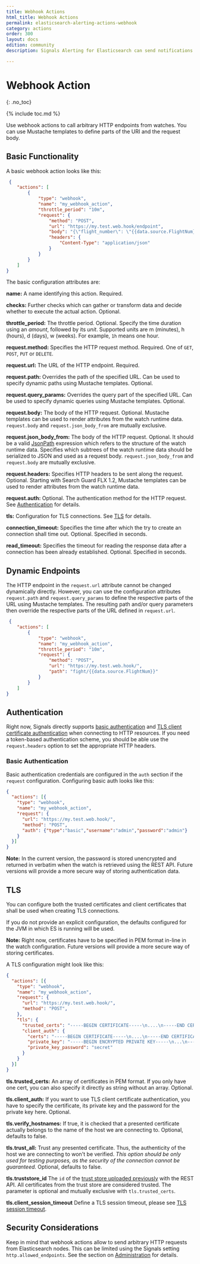 ```yaml
---
title: Webhook Actions
html_title: Webhook Actions
permalink: elasticsearch-alerting-actions-webhook
category: actions
order: 300
layout: docs
edition: community
description: Signals Alerting for Elasticsearch can send notifications to webhooks in case it detects anomalies in your data

---
```


<!--- Copyright 2022 floragunn GmbH -->

# Webhook Action
{: .no_toc}

{% include toc.md %}

Use webhook actions to call arbitrary HTTP endpoints from watches. You can use Mustache templates to define parts of the URI and the request body.

## Basic Functionality

A basic webhook action looks like this:

<!-- {% raw %} -->
```json
 {
	"actions": [
		{
			"type": "webhook",
			"name": "my_webhook_action",
			"throttle_period": "10m",
			"request": {
				"method": "POST",
				"url": "https://my.test.web.hook/endpoint",
				"body": "{\"flight_number\": \"{{data.source.FlightNum}}\"}",
				"headers": {
					"Content-Type": "application/json"
				}
			}
		}
	]
}
```
<!-- {% endraw %} -->

The basic configuration attributes are:

**name:** A name identifying this action. Required.

**checks:** Further checks which can gather or transform data and decide whether to execute the actual action. Optional.

**throttle_period:** The throttle period. Optional. Specify the time duration using an *amount*, followed by its *unit*. Supported units are m (minutes), h (hours), d (days), w (weeks). For example, `1h` means one hour.

**request.method:** Specifies the HTTP request method. Required. One of `GET`, `POST`, `PUT` or `DELETE`.

**request.url:** The URL of the HTTP endpoint. Required.

**request.path:** Overrides the path of the specified URL. Can be used to specify dynamic paths using Mustache templates. Optional.

**request.query_params:** Overrides the query part of the specified URL. Can be used to specify dynamic queries using Mustache templates. Optional.

**request.body:** The body of the HTTP request. Optional. Mustache templates can be used to render attributes from the watch runtime data. `request.body` and `request.json_body_from` are mutually exclusive.

**request.json_body_from:** The body of the HTTP request. Optional. It should be a valid [JsonPath](https://goessner.net/articles/JsonPath/) expression which refers to the structure of the watch runtime data. Specifies which subtrees of the watch runtime data should be serialized to JSON and used as a request body. `request.json_body_from` and `request.body` are mutually exclusive.

**request.headers:** Specifies HTTP headers to be sent along the request. Optional. Starting with Search Guard FLX 1.2, Mustache templates can be used to render attributes from the watch runtime data.

**request.auth:** Optional. The authentication method for the HTTP request. See [Authentication](#authentication) for details.

**tls:** Configuration for TLS connections. See [TLS](#tls) for details.

**connection_timeout:** Specifies the time after which the try to create an connection shall time out. Optional. Specified in seconds.

**read_timeout:** Specifies the timeout for reading the response data after a connection has been already established. Optional. Specified in seconds.


## Dynamic Endpoints

The HTTP endpoint in the `request.url` attribute cannot be changed dynamically directly. However, you can use the configuration attributes `request.path` and `request.query_params` to define the respective parts of the URL using Mustache templates. The resulting path and/or query parameters then override the respective parts of the URL defined in `request.url`.

<!-- {% raw %} -->
```json
 {
	"actions": [
		{
			"type": "webhook",
			"name": "my_webhook_action",
			"throttle_period": "10m",
			"request": {
				"method": "POST",
				"url": "https://my.test.web.hook/",
				"path": "fight/{{data.source.FlightNum}}"
			}
		}
	]
}
```
<!-- {% endraw %} -->

## Authentication

Right now, Signals directly supports [basic authentication](#basic-authentication) and [TLS client certificate authentication](#tls) when connecting to HTTP resources. If you need a token-based authentication scheme, you should be able use the `request.headers` option to set the appropriate HTTP headers.

### Basic Authentication

Basic authentication credentials are configured in the `auth` section if the `request` configuration. Configuring basic auth looks like this:

```json
{
  "actions": [{
    "type": "webhook",
    "name": "my_webhook_action",
    "request": {
      "url": "https://my.test.web.hook/",
      "method": "POST",
      "auth": {"type":"basic","username":"admin","password":"admin"}
    }
  }]
}
```

**Note:** In the current version, the password is stored unencrypted and returned in verbatim when the watch is retrieved using the REST API. Future versions will provide a more secure way of storing authentication data.

## TLS

You can configure both the trusted certificates and client certificates that shall be used when creating TLS connections.

If you do not provide an explicit configuration, the defaults configured for the JVM in which ES is running will be used.

**Note:** Right now, certificates have to be specified in PEM format in-line in the watch configuration. Future versions will provide a more secure way of storing certificates.

A TLS configuration might look like this:

```json
{
  "actions": [{
    "type": "webhook",
    "name": "my_webhook_action",
    "request": {
      "url": "https://my.test.web.hook/",
      "method": "POST",
    },
    "tls": {
      "trusted_certs": "-----BEGIN CERTIFICATE-----\n....\n-----END CERTIFICATE-----\n",
      "client_auth": {
        "certs": "-----BEGIN CERTIFICATE-----\n....\n-----END CERTIFICATE-----\n",
        "private_key": "-----BEGIN ENCRYPTED PRIVATE KEY-----\n...\n-----END ENCRYPTED PRIVATE KEY-----\n",
        "private_key_password": "secret"
      }
    }
  }]
}
```

**tls.trusted_certs:** An array of certificates in PEM format. If you only have one cert, you can also specify it directly as string without an array. Optional.

**tls.client_auth:** If you want to use TLS client certificate authentication, you have to specify the certificate, its private key and the password for the private key here. Optional.

**tls.verify_hostnames:** If true, it is checked that a presented certificate actually belongs to the name of the host we are connecting to. Optional, defaults to false.

**tls.trust_all:** Trust any presented certificate. Thus, the authenticity of the host we are connecting to won't be verified. *This option should be only used for testing purposes, as the security of the connection cannot be guaranteed.* Optional, defaults to false.

**tls.truststore_id** The `id` of the [trust store uploaded previously](elasticsearch-alerting-trust-stores) with the REST API. All certificates from the trust store are considered trusted. The parameter is optional and mutually exclusive with `tls.trusted_certs`.

**tls.client_session_timeout** Define a TLS session timeout, please see [TLS session timeout](elasticsearch-alerting-trust-stores#tls-session-timeout).


## Security Considerations

Keep in mind that webhook actions allow to send arbitrary HTTP requests from Elasticsearch nodes. This can be limited using the Signals setting `http.allowed_endpoints`. See the section on [Administration](administration.md) for details.
